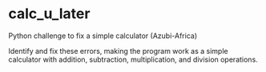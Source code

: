 # calc_u_later

Python challenge to fix a simple calculator (Azubi-Africa)

Identify and fix these errors, making the program work as a simple calculator with addition, subtraction, multiplication, and division operations.
